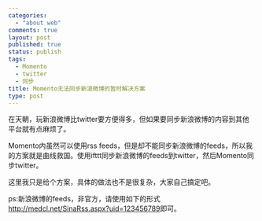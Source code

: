 ```yaml
--- 
categories: 
  - "about web"
comments: true
layout: post
published: true
status: publish
tags: 
  - Momento
  - twitter
  - 同步
title: Momento无法同步新浪微博的暂时解决方案
type: post
---
```

在天朝，玩新浪微博比twitter要方便得多，但如果要同步新浪微博的内容到其他平台就有点麻烦了。  

Momento内虽然可以使用rss feeds，但是却不能同步新浪微博的feeds，所以我的方案就是曲线救国。使用ifttt同步新浪微博的feeds到twitter，然后Momento同步twitter。  

这里我只是给个方案，具体的做法也不是很复杂，大家自己搞定吧。  

ps:新浪微博的feeds，非官方，请使用如下的形式<a href="http://medcl.net/SinaRss.aspx?uid=123456789">http://medcl.net/SinaRss.aspx?uid=123456789</a>即可。
